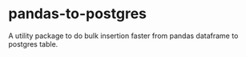 # pandas-to-postgres
A utility package to do bulk insertion faster from pandas dataframe to postgres table.
